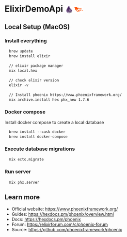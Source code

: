 # ElixirDemoApi <img align="center" alt="elixir" alt="elixir" height="25" width="30" src="https://raw.githubusercontent.com/devicons/devicon/master/icons/elixir/elixir-original.svg"><img align="center" alt="phoenix" alt="phoenix" height="25" width="30" src="https://raw.githubusercontent.com/devicons/devicon/master/icons/phoenix/phoenix-original.svg">



## Local Setup (MacOS)

### Install everything
```
  brew update
  brew install elixir

  // elixir package manager
  mix local.hex

  // check elixir version
  elixir -v

  // Install phoenix https://www.phoenixframework.org/
  mix archive.install hex phx_new 1.7.6
```
### Docker compose
Install docker compose to create a local database
```
  brew install --cask docker
  brew install docker-compose
```

### Execute database migrations
```
  mix ecto.migrate
```

### Run server
``` 
  mix phx.server
```

## Learn more

  * Official website: https://www.phoenixframework.org/
  * Guides: https://hexdocs.pm/phoenix/overview.html
  * Docs: https://hexdocs.pm/phoenix
  * Forum: https://elixirforum.com/c/phoenix-forum
  * Source: https://github.com/phoenixframework/phoenix
